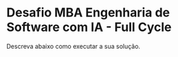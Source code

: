 # Desafio MBA Engenharia de Software com IA - Full Cycle

Descreva abaixo como executar a sua solução.